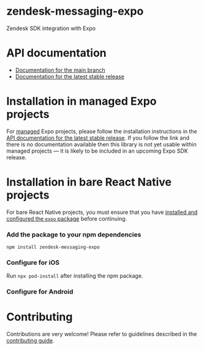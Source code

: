 # zendesk-messaging-expo

Zendesk SDK integration with Expo

# API documentation

- [Documentation for the main branch](https://github.com/expo/expo/blob/main/docs/pages/versions/unversioned/sdk/zendesk-messaging-expo.md)
- [Documentation for the latest stable release](https://docs.expo.dev/versions/latest/sdk/zendesk-messaging-expo/)

# Installation in managed Expo projects

For [managed](https://docs.expo.dev/archive/managed-vs-bare/) Expo projects, please follow the installation instructions in the [API documentation for the latest stable release](#api-documentation). If you follow the link and there is no documentation available then this library is not yet usable within managed projects &mdash; it is likely to be included in an upcoming Expo SDK release.

# Installation in bare React Native projects

For bare React Native projects, you must ensure that you have [installed and configured the `expo` package](https://docs.expo.dev/bare/installing-expo-modules/) before continuing.

### Add the package to your npm dependencies

```
npm install zendesk-messaging-expo
```

### Configure for iOS

Run `npx pod-install` after installing the npm package.


### Configure for Android



# Contributing

Contributions are very welcome! Please refer to guidelines described in the [contributing guide]( https://github.com/expo/expo#contributing).
